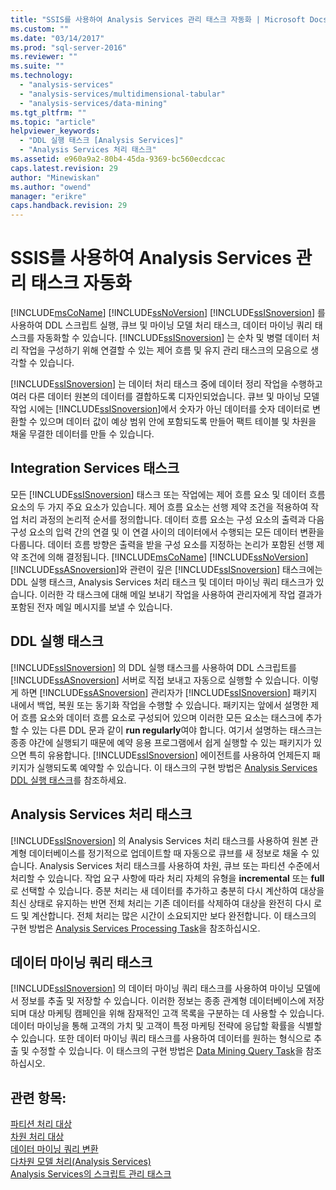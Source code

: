 ```yaml
---
title: "SSIS를 사용하여 Analysis Services 관리 태스크 자동화 | Microsoft Docs"
ms.custom: ""
ms.date: "03/14/2017"
ms.prod: "sql-server-2016"
ms.reviewer: ""
ms.suite: ""
ms.technology: 
  - "analysis-services"
  - "analysis-services/multidimensional-tabular"
  - "analysis-services/data-mining"
ms.tgt_pltfrm: ""
ms.topic: "article"
helpviewer_keywords: 
  - "DDL 실행 태스크 [Analysis Services]"
  - "Analysis Services 처리 태스크"
ms.assetid: e960a9a2-80b4-45da-9369-bc560ecdccac
caps.latest.revision: 29
author: "Minewiskan"
ms.author: "owend"
manager: "erikre"
caps.handback.revision: 29
---
```

# SSIS를 사용하여 Analysis Services 관리 태스크 자동화
  [!INCLUDE[msCoName](../../includes/msconame-md.md)] [!INCLUDE[ssNoVersion](../../includes/ssnoversion-md.md)] [!INCLUDE[ssISnoversion](../../includes/ssisnoversion-md.md)] 를 사용하여 DDL 스크립트 실행, 큐브 및 마이닝 모델 처리 태스크, 데이터 마이닝 쿼리 태스크를 자동화할 수 있습니다. [!INCLUDE[ssISnoversion](../../includes/ssisnoversion-md.md)] 는 순차 및 병렬 데이터 처리 작업을 구성하기 위해 연결할 수 있는 제어 흐름 및 유지 관리 태스크의 모음으로 생각할 수 있습니다.  
  
 [!INCLUDE[ssISnoversion](../../includes/ssisnoversion-md.md)] 는 데이터 처리 태스크 중에 데이터 정리 작업을 수행하고 여러 다른 데이터 원본의 데이터를 결합하도록 디자인되었습니다. 큐브 및 마이닝 모델 작업 시에는 [!INCLUDE[ssISnoversion](../../includes/ssisnoversion-md.md)]에서 숫자가 아닌 데이터를 숫자 데이터로 변환할 수 있으며 데이터 값이 예상 범위 안에 포함되도록 만들어 팩트 테이블 및 차원을 채울 무결한 데이터를 만들 수 있습니다.  
  
## Integration Services 태스크  
 모든 [!INCLUDE[ssISnoversion](../../includes/ssisnoversion-md.md)] 태스크 또는 작업에는 제어 흐름 요소 및 데이터 흐름 요소의 두 가지 주요 요소가 있습니다. 제어 흐름 요소는 선행 제약 조건을 적용하여 작업 처리 과정의 논리적 순서를 정의합니다. 데이터 흐름 요소는 구성 요소의 출력과 다음 구성 요소의 입력 간의 연결 및 이 연결 사이의 데이터에서 수행되는 모든 데이터 변환을 다룹니다. 데이터 흐름 방향은 출력을 받을 구성 요소를 지정하는 논리가 포함된 선행 제약 조건에 의해 결정됩니다. [!INCLUDE[msCoName](../../includes/msconame-md.md)] [!INCLUDE[ssNoVersion](../../includes/ssnoversion-md.md)] [!INCLUDE[ssASnoversion](../../includes/ssasnoversion-md.md)]와 관련이 깊은 [!INCLUDE[ssISnoversion](../../includes/ssisnoversion-md.md)] 태스크에는 DDL 실행 태스크, Analysis Services 처리 태스크 및 데이터 마이닝 쿼리 태스크가 있습니다. 이러한 각 태스크에 대해 메일 보내기 작업을 사용하여 관리자에게 작업 결과가 포함된 전자 메일 메시지를 보낼 수 있습니다.  
  
## DDL 실행 태스크  
 [!INCLUDE[ssISnoversion](../../includes/ssisnoversion-md.md)] 의 DDL 실행 태스크를 사용하여 DDL 스크립트를 [!INCLUDE[ssASnoversion](../../includes/ssasnoversion-md.md)] 서버로 직접 보내고 자동으로 실행할 수 있습니다. 이렇게 하면 [!INCLUDE[ssASnoversion](../../includes/ssasnoversion-md.md)] 관리자가 [!INCLUDE[ssISnoversion](../../includes/ssisnoversion-md.md)] 패키지 내에서 백업, 복원 또는 동기화 작업을 수행할 수 있습니다. 패키지는 앞에서 설명한 제어 흐름 요소와 데이터 흐름 요소로 구성되어 있으며 이러한 모든 요소는 태스크에 추가할 수 있는 다른 DDL 문과 같이 **run regularly**여야 합니다. 여기서 설명하는 태스크는 종종 야간에 실행되기 때문에 예약 응용 프로그램에서 쉽게 실행할 수 있는 패키지가 있으면 특히 유용합니다. [!INCLUDE[ssISnoversion](../../includes/ssisnoversion-md.md)] 에이전트를 사용하여 언제든지 패키지가 실행되도록 예약할 수 있습니다. 이 태스크의 구현 방법은 [Analysis Services DDL 실행 태스크](../../integration-services/control-flow/analysis-services-execute-ddl-task.md)를 참조하세요.  
  
## Analysis Services 처리 태스크  
 [!INCLUDE[ssISnoversion](../../includes/ssisnoversion-md.md)] 의 Analysis Services 처리 태스크를 사용하여 원본 관계형 데이터베이스를 정기적으로 업데이트할 때 자동으로 큐브를 새 정보로 채울 수 있습니다. Analysis Services 처리 태스크를 사용하여 차원, 큐브 또는 파티션 수준에서 처리할 수 있습니다. 작업 요구 사항에 따라 처리 자체의 유형을 **incremental** 또는 **full**로 선택할 수 있습니다. 증분 처리는 새 데이터를 추가하고 충분히 다시 계산하여 대상을 최신 상태로 유지하는 반면 전체 처리는 기존 데이터를 삭제하여 대상을 완전히 다시 로드 및 계산합니다. 전체 처리는 많은 시간이 소요되지만 보다 완전합니다. 이 태스크의 구현 방법은 [Analysis Services Processing Task](../../integration-services/control-flow/analysis-services-processing-task.md)을 참조하십시오.  
  
## 데이터 마이닝 쿼리 태스크  
 [!INCLUDE[ssISnoversion](../../includes/ssisnoversion-md.md)] 의 데이터 마이닝 쿼리 태스크를 사용하여 마이닝 모델에서 정보를 추출 및 저장할 수 있습니다. 이러한 정보는 종종 관계형 데이터베이스에 저장되며 대상 마케팅 캠페인을 위해 잠재적인 고객 목록을 구분하는 데 사용할 수 있습니다. 데이터 마이닝을 통해 고객의 가치 및 고객이 특정 마케팅 전략에 응답할 확률을 식별할 수 있습니다. 또한 데이터 마이닝 쿼리 태스크를 사용하여 데이터를 원하는 형식으로 추출 및 수정할 수 있습니다. 이 태스크의 구현 방법은 [Data Mining Query Task](../../integration-services/control-flow/data-mining-query-task.md)을 참조하십시오.  
  
## 관련 항목:  
 [파티션 처리 대상](../../integration-services/data-flow/partition-processing-destination.md)   
 [차원 처리 대상](../../integration-services/data-flow/dimension-processing-destination.md)   
 [데이터 마이닝 쿼리 변환](../../integration-services/data-flow/transformations/data-mining-query-transformation.md)   
 [다차원 모델 처리&#40;Analysis Services&#41;](../../analysis-services/multidimensional-models/processing-a-multidimensional-model-analysis-services.md)   
 [Analysis Services의 스크립트 관리 태스크](../../analysis-services/instances/script-administrative-tasks-in-analysis-services.md)  
  
  